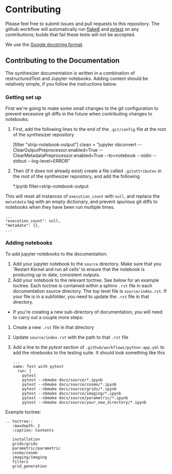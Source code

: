 # Contributing 

Please feel free to submit issues and pull requests to this repository. 
The github workflow will automatically run [flake8](https://flake8.pycqa.org/en/latest/) and [pytest](https://docs.pytest.org/en/7.2.x/) on any contributions; builds that fail these tests will not be accepted.

We use the [Google docstring format](https://google.github.io/styleguide/pyguide.html#s3.8-comments-and-docstrings).

## Contributing to the Documentation
The synthesizer documentation is written in a combination of restructuredText and Jupyter notebooks. 
Adding content should be relatively simple, if you follow the instructions below.

### Getting set up

First we're going to make some small changes to the git configuration to prevent excessive git diffs in the future when contributing changes to notebooks.

1. First, add the following lines to the end of the `.git/config` file at the root of the synthesizer repository

    [filter "strip-notebook-output"]
    clean = "jupyter nbconvert --ClearOutputPreprocessor.enabled=True --ClearMetadataPreprocessor.enabled=True --to=notebook --stdin --stdout --log-level=ERROR"

2. Then (if it does not already exist) create a file called `.gitattributes` in the root of the synthesizer repository, and add the following

    *.ipynb filter=strip-notebook-output


This will reset all instances of `execution_count` with `null`, and replace the `metatdata` tag with an empty dictionary, and prevent spurious git diffs to notebooks when they have been run multiple times.

    ...
    "execution_count": null,
    "metadata": {},
    ...

### Adding notebooks
To add jupyter notebooks to the documentation:

1. Add your jupyter notebook to the `source` directory. Make sure that you 'Restart Kernel and run all cells' to ensure that the notebook is producing up to date, consistent outputs.
2. Add your notebook to the relevant toctree. See below for an example toctree. Each toctree is contained within a sphinx `.rst` file in each documentation source directory. The top level file is `source/index.rst`. If your file is in a subfolder, you need to update the `.rst` file in that directory.

- If you're creating a new sub-directory of documentation, you will need to carry out a couple more steps:
1. Create a new `.rst` file in that directory
2. Update `source/index.rst` with the path to that `.rst` file
3. Add a line to the *pytest* section of `.github/workflows/python-app.yml` to add the ntoebooks to the testing suite. It should look something like this

    ```
    ...
    name: Test with pytest
      run: |
        pytest
        pytest --nbmake docs/source/*.ipynb
        pytest --nbmake docs/source/cosmo/*.ipynb
        pytest --nbmake docs/source/grids/*.ipynb
        pytest --nbmake docs/source/imaging/*.ipynb
        pytest --nbmake docs/source/parametric/*.ipynb
        pytest --nbmake docs/source/your_new_directory/*.ipynb

Example toctree:

    .. toctree::
       :maxdepth: 2
       :caption: Contents
    
       installation
       grids/grids
       parametric/parametric
       cosmo/cosmo
       imaging/imaging
       filters
       grid_generation
